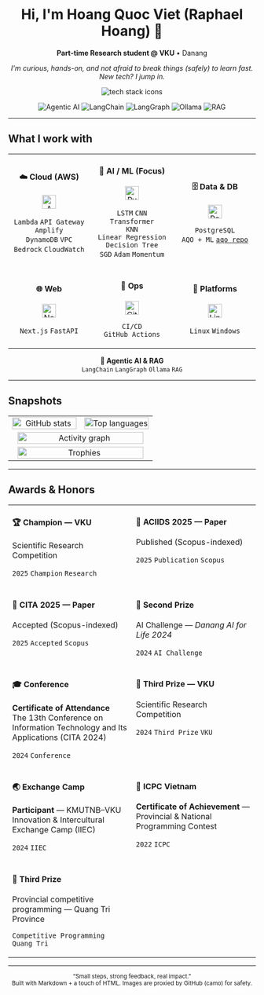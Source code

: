 <!-- Profile README for @hqvjet -->
<!-- Hero / Header -->
<h1 align="center">Hi, I'm Hoang Quoc Viet (Raphael Hoang) 👋</h1>

<p align="center">
  <strong>Part-time Research student @ VKU</strong> • Danang
</p>

<p align="center">
  <em>
    I'm curious, hands-on, and not afraid to break things (safely) to learn fast.<br/>
    New tech? I jump in.
  </em>
</p>

<p align="center">
  <img
    src="https://skillicons.dev/icons?i=aws,nextjs,fastapi,postgres,pytorch,sklearn,linux,windows,git,githubactions,docker&perline=11&v=2"
    alt="tech stack icons"
  />
</p>

<!-- Clean badges (no emoji to avoid mis-render) -->
<p align="center">
  <img src="https://img.shields.io/badge/Agentic%20AI-in%20practice-111?style=flat-square&v=2" alt="Agentic AI"/>
  <img src="https://img.shields.io/badge/LangChain-ready-111?style=flat-square&v=2" alt="LangChain"/>
  <img src="https://img.shields.io/badge/LangGraph-orchestrate-111?style=flat-square&v=2" alt="LangGraph"/>
  <img src="https://img.shields.io/badge/Ollama-local%20LLMs-111?style=flat-square&v=2" alt="Ollama"/>
  <img src="https://img.shields.io/badge/RAG-built-111?style=flat-square&v=2" alt="RAG"/>
</p>

---

## What I work with

<!-- 3×2 grid; chips wrap cleanly across devices -->
<table align="center" width="100%">
  <tr>
    <td width="33%">
      <h4 align="center">☁️ Cloud (AWS)</h4>
      <p align="center">
        <img src="https://skillicons.dev/icons?i=aws&v=3" height="28" alt="AWS"/>
      </p>
      <p align="center">
        <code>Lambda</code> <code>API&nbsp;Gateway</code> <code>Amplify</code><br/>
        <code>DynamoDB</code> <code>VPC</code> <code>Bedrock</code> <code>CloudWatch</code>
      </p>
    </td>
    <td width="34%">
      <h4 align="center">🧠 AI / ML (Focus)</h4>
      <p align="center">
        <img src="https://skillicons.dev/icons?i=python,pytorch,sklearn&perline=3&v=3" height="28" alt="Python, PyTorch, scikit-learn"/>
      </p>
      <p align="center">
        <code>LSTM</code> <code>CNN</code> <code>Transformer</code><br/>
        <code>KNN</code> <code>Linear&nbsp;Regression</code> <code>Decision&nbsp;Tree</code><br/>
        <code>SGD</code> <code>Adam</code> <code>Momentum</code>
      </p>
    </td>
    <td width="33%">
      <h4 align="center">🗄️ Data & DB</h4>
      <p align="center">
        <img src="https://skillicons.dev/icons?i=postgres&v=3" height="28" alt="PostgreSQL"/>
      </p>
      <p align="center">
        <code>PostgreSQL</code> <code>AQO&nbsp;+&nbsp;ML</code>
        <a href="https://github.com/hqvjet/aqo"><code>aqo&nbsp;repo</code></a>
      </p>
    </td>
  </tr>

  <tr>
    <td>
      <h4 align="center">🌐 Web</h4>
      <p align="center">
        <img src="https://skillicons.dev/icons?i=nextjs,fastapi&perline=2&v=3" height="28" alt="Next.js, FastAPI"/>
      </p>
      <p align="center">
        <code>Next.js</code> <code>FastAPI</code>
      </p>
    </td>
    <td>
      <h4 align="center">🚀 Ops</h4>
      <p align="center">
        <img src="https://skillicons.dev/icons?i=githubactions,git,docker&perline=3&v=3" height="28" alt="GitHub Actions, Git, Docker"/>
      </p>
      <p align="center">
        <code>CI/CD</code> <code>GitHub&nbsp;Actions</code>
      </p>
    </td>
    <td>
      <h4 align="center">🧰 Platforms</h4>
      <p align="center">
        <img src="https://skillicons.dev/icons?i=linux,windows&perline=2&v=3" height="28" alt="Linux, Windows"/>
      </p>
      <p align="center">
        <code>Linux</code> <code>Windows</code>
      </p>
    </td>
  </tr>
</table>

<!-- Agentic block: full width, minimal text -->
<p align="center">
  <b>🎯 Agentic AI &amp; RAG</b><br/>
  <code>LangChain</code> <code>LangGraph</code> <code>Ollama</code> <code>RAG</code>
</p>

---

## Snapshots

<table align="center">
  <tr>
    <td width="50%" align="center">
      <!-- Stable stats: no include_all_commits to avoid API failures -->
      <img
        src="https://github-readme-stats.vercel.app/api?username=hqvjet&show_icons=true&hide_title=false&hide_border=true&rank_icon=percentile&cache_seconds=21600&theme=tokyonight&v=2"
        alt="GitHub stats"
        width="100%"
        loading="lazy"
      />
    </td>
    <td width="50%" align="center">
      <img
        src="https://github-readme-stats.vercel.app/api/top-langs/?username=hqvjet&layout=compact&langs_count=8&hide_border=true&cache_seconds=21600&theme=tokyonight&v=2"
        alt="Top languages"
        width="100%"
        loading="lazy"
      />
    </td>
  </tr>
  <tr>
    <td colspan="2" align="center">
      <img
        src="https://github-readme-activity-graph.vercel.app/graph?username=hqvjet&theme=tokyo-night&hide_border=true&area=true"
        alt="Activity graph"
        width="96%"
        loading="lazy"
      />
    </td>
  </tr>
  <tr>
    <td colspan="2" align="center">
      <img
        src="https://github-profile-trophy.vercel.app/?username=hqvjet&no-bg=true&no-frame=true&row=1&column=7&margin-w=10&margin-h=10&theme=onedark&title=MultiLanguage,Commit,PullRequest,Repositories,Stars,Followers,Issues&v=2"
        alt="Trophies"
        width="96%"
        loading="lazy"
      />
    </td>
  </tr>
</table>


---

## Awards & Honors

<!-- Modern compact cards — 2 columns, icon-first, chip-style tags -->
<table align="center" width="100%">
  <tr>
    <td width="50%" valign="top">
      <h4>🏆 Champion — VKU</h4>
      <p>Scientific Research Competition</p>
      <p><code>2025</code> <code>Champion</code> <code>Research</code></p>
    </td>
    <td width="50%" valign="top">
      <h4>📝 ACIIDS 2025 — Paper</h4>
      <p>Published (Scopus-indexed)</p>
      <p><code>2025</code> <code>Publication</code> <code>Scopus</code></p>
    </td>
  </tr>

  <tr>
    <td valign="top">
      <h4>📝 CITA 2025 — Paper</h4>
      <p>Accepted (Scopus-indexed)</p>
      <p><code>2025</code> <code>Accepted</code> <code>Scopus</code></p>
    </td>
    <td valign="top">
      <h4>🥈 Second Prize</h4>
      <p>AI Challenge — <em>Danang AI for Life 2024</em></p>
      <p><code>2024</code> <code>AI&nbsp;Challenge</code></p>
    </td>
  </tr>

  <tr>
    <td valign="top">
      <h4>🎓 Conference</h4>
      <p><strong>Certificate of Attendance</strong><br/>
      The 13th Conference on Information Technology and Its Applications (CITA 2024)</p>
      <p><code>2024</code> <code>Conference</code></p>
    </td>
    <td valign="top">
      <h4>🥉 Third Prize — VKU</h4>
      <p>Scientific Research Competition</p>
      <p><code>2024</code> <code>Third&nbsp;Prize</code> <code>VKU</code></p>
    </td>
  </tr>

  <tr>
    <td valign="top">
      <h4>🌏 Exchange Camp</h4>
      <p><strong>Participant</strong> — KMUTNB–VKU Innovation & Intercultural Exchange Camp (IIEC)</p>
      <p><code>2024</code> <code>IIEC</code></p>
    </td>
    <td valign="top">
      <h4>🏅 ICPC Vietnam</h4>
      <p><strong>Certificate of Achievement</strong> — Provincial & National Programming Contest</p>
      <p><code>2022</code> <code>ICPC</code></p>
    </td>
  </tr>

  <tr>
    <td valign="top">
      <h4>🥉 Third Prize</h4>
      <p>Provincial competitive programming — Quang Tri Province</p>
      <p><code>Competitive&nbsp;Programming</code> <code>Quang&nbsp;Tri</code></p>
    </td>
    <td></td>
  </tr>
</table>

---

<!-- Minimal footer with a friendly vibe -->
<p align="center">
  <sub>“Small steps, strong feedback, real impact.”</sub><br/>
  <sub>Built with Markdown + a touch of HTML. Images are proxied by GitHub (camo) for safety.</sub>
</p>
